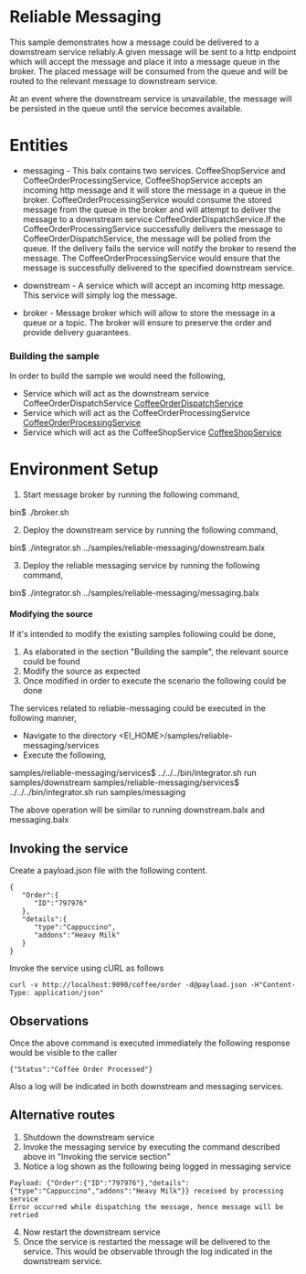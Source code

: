 # Reliable Messaging

This sample demonstrates how a message could be delivered to a downstream service reliably.A given message
will be sent to a http endpoint which will accept the message and place it into a message queue in the 
broker. The placed message will be consumed from the queue and will be routed to the relevant message to downstream 
service.

At an event where the downstream service is unavailable, the message will be persisted in the queue until the 
service becomes available.

# Entities 

  * messaging - This balx contains two services. CoffeeShopService and CoffeeOrderProcessingService, 
  CoffeeShopService accepts an incoming http message and it will store the message in a queue in the broker.
  CoffeeOrderProcessingService would consume the stored message from the queue in the broker and will attempt to 
  deliver the message to a downstream service CoffeeOrderDispatchService.If the CoffeeOrderProcessingService 
  successfully delivers the message to CoffeeOrderDispatchService, the message will be polled from the queue. If the 
  delivery fails the service will notify the broker to resend the message. The CoffeeOrderProcessingService would ensure 
  that the message is successfully delivered to the specified downstream service. 
  
  * downstream - A service which will accept an incoming http message. This service will simply log the message.
  
  * broker - Message broker which will allow to store the message in a queue or a topic. The broker will ensure to 
  preserve the order and provide delivery guarantees. 
  
### Building the sample

In order to build the sample we would need the following,

- Service which will act as the downstream service CoffeeOrderDispatchService
[CoffeeOrderDispatchService](services/samples/downstream/CoffeeOrderDispatchService.bal)
- Service which will act as the CoffeeOrderProcessingService
[CoffeeOrderProcessingService](services/samples/messaging/CoffeeOrderProcessingService.bal)
- Service which will act as the CoffeeShopService
[CoffeeShopService](services/samples/messaging/CoffeeShopService.bal)

# Environment Setup

1. Start message broker by running the following command,

bin$ ./broker.sh

2. Deploy the downstream service by running the following command,

bin$ ./integrator.sh ../samples/reliable-messaging/downstream.balx

3. Deploy the reliable messaging service by running the following command,

bin$ ./integrator.sh ../samples/reliable-messaging/messaging.balx

#### Modifying the source

If it's intended to modify the existing samples following could be done,

1. As elaborated in the section "Building the sample", the relevant source could be found
2. Modify the source as expected 
3. Once modified in order to execute the scenario the following could be done

The services related to reliable-messaging could be executed in the following manner,

- Navigate to the directory <EI_HOME>/samples/reliable-messaging/services
- Execute the following,

samples/reliable-messaging/services$ ../../../bin/integrator.sh run samples/downstream
samples/reliable-messaging/services$ ../../../bin/integrator.sh run samples/messaging

The above operation will be similar to running downstream.balx and messaging.balx   

## Invoking the service

Create a payload.json file with the following content.
```
{
   "Order":{
      "ID":"797976"
   },
   "details":{
      "type":"Cappuccino",
      "addons":"Heavy Milk"
   }
}
```
Invoke the service using cURL as follows
```
curl -v http://localhost:9090/coffee/order -d@payload.json -H"Content-Type: application/json"

```

## Observations 

Once the above command is executed immediately the following response would be visible to the caller

```
{"Status":"Coffee Order Processed"}
```

Also a log will be indicated in both downstream and messaging services. 

## Alternative routes 

1. Shutdown the downstream service 
2. Invoke the messaging service by executing the command described above in "Invoking the service section"
3. Notice a log shown as the following being logged in messaging service 

```
Payload: {"Order":{"ID":"797976"},"details":{"type":"Cappuccino","addons":"Heavy Milk"}} received by processing service
Error occurred while dispatching the message, hence message will be retried
```

4. Now restart the downstream service 
5. Once the service is restarted the message will be delivered to the service. This would be observable through the 
log indicated in the downstream service.
 
